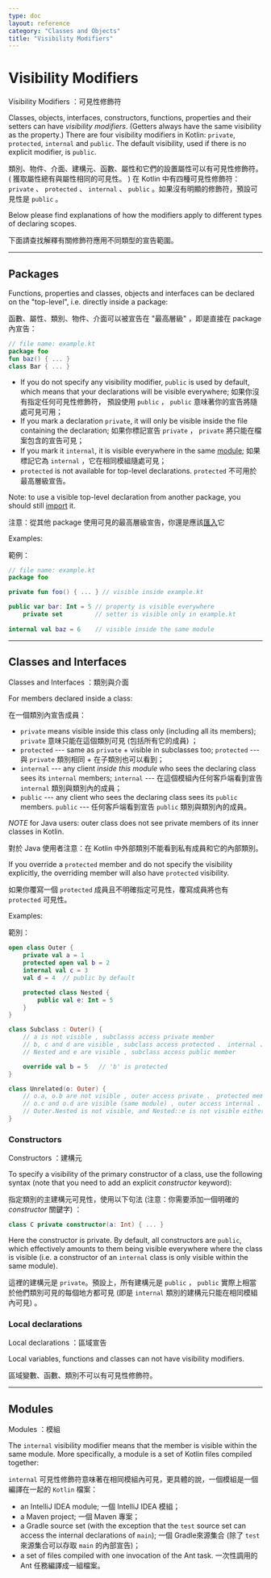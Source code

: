 ```yaml
---
type: doc
layout: reference
category: "Classes and Objects"
title: "Visibility Modifiers"
---
```


# Visibility Modifiers

Visibility Modifiers ：可見性修飾符

Classes, objects, interfaces, constructors, functions, properties and their setters can have _visibility modifiers_. (Getters always have the same visibility as the property.) There are four visibility modifiers in Kotlin: `private`, `protected`, `internal` and `public`. The default visibility, used if there is no explicit modifier, is `public`.

類別、物件、介面、建構元、函數、屬性和它們的設置屬性可以有可見性修飾符。 ( 獲取屬性總有與屬性相同的可見性。 ) 在 Kotlin 中有四種可見性修飾符： `private` 、 `protected` 、 `internal` 、 `public` 。如果沒有明顯的修飾符，預設可見性是 `public` 。

Below please find explanations of how the modifiers apply to different types of declaring scopes.

下面請查找解釋有關修飾符應用不同類型的宣告範圍。

---

## Packages

Functions, properties and classes, objects and interfaces can be declared on the "top-level", i.e. directly inside a package:

函數、屬性、類別、物件、介面可以被宣告在 "最高層級" ，即是直接在 package 內宣告：

``` kotlin
// file name: example.kt
package foo
fun baz() { ... }
class Bar { ... }
```

* If you do not specify any visibility modifier, `public` is used by default, which means that your declarations will be
  visible everywhere;
  如果你沒有指定任何可見性修飾符， 預設使用 `public` ， `public` 意味著你的宣告將隨處可見可用； 
* If you mark a declaration `private`, it will only be visible inside the file containing the declaration;
  如果你標記宣告 `private` ， `private` 將只能在檔案包含的宣告可見；
* If you mark it `internal`, it is visible everywhere in the same [module](#modules);
  如果標記它為 `internal` ，它在相同模組隨處可見；
* `protected` is not available for top-level declarations.
  `protected` 不可用於最高層級宣告。

Note: to use a visible top-level declaration from another package, you should still [import](packages.md#imports) it.

注意：從其他 package 使用可見的最高層級宣告，你還是應該[匯入](packages.md#imports)它

Examples:

範例：

``` kotlin
// file name: example.kt
package foo

private fun foo() { ... } // visible inside example.kt

public var bar: Int = 5 // property is visible everywhere
    private set         // setter is visible only in example.kt
    
internal val baz = 6    // visible inside the same module
```

---

## Classes and Interfaces

Classes and Interfaces ：類別與介面

For members declared inside a class:

在一個類別內宣告成員：

* `private` means visible inside this class only (including all its members);
  `private` 意味只能在這個類別可見 (包括所有它的成員) ；
* `protected` --- same as `private` + visible in subclasses too;
  `protected` --- 與 `private` 類別相同 + 在子類別也可以看到；
* `internal` --- any client *inside this module* who sees the declaring class sees its `internal` members;
  `internal` --- 在這個模組內任何客戶端看到宣告 `internal` 類別與類別內的成員；
* `public` --- any client who sees the declaring class sees its `public` members.
  `public` --- 任何客戶端看到宣告 `public`  類別與類別內的成員。

*NOTE* for Java users: outer class does not see private members of its inner classes in Kotlin.

對於 Java 使用者注意：在 Kotlin 中外部類別不能看到私有成員和它的內部類別。

If you override a `protected` member and do not specify the visibility explicitly, the overriding member will also have `protected` visibility.

如果你覆寫一個 `protected` 成員且不明確指定可見性，覆寫成員將也有 `protected` 可見性。

Examples:

範別：

``` kotlin
open class Outer {
    private val a = 1
    protected open val b = 2
    internal val c = 3
    val d = 4  // public by default

    protected class Nested {
        public val e: Int = 5
    }
}

class Subclass : Outer() {
    // a is not visible , subclasss access private member
    // b, c and d are visible , subclass access protected 、 internal 、public member
    // Nested and e are visible , subclass access public member

    override val b = 5   // 'b' is protected
}

class Unrelated(o: Outer) {
    // o.a, o.b are not visible , outer access private 、 protected member
    // o.c and o.d are visible (same module) , outer access internal 、 public member
    // Outer.Nested is not visible, and Nested::e is not visible either , outer access nested member
}
```

### Constructors

Constructors ：建構元

To specify a visibility of the primary constructor of a class, use the following syntax (note that you need to add an
explicit *constructor* keyword):

指定類別的主建構元可見性，使用以下句法 (注意：你需要添加一個明確的 *constructor* 關鍵字) ：

``` kotlin
class C private constructor(a: Int) { ... }
```

Here the constructor is private. By default, all constructors are `public`, which effectively
amounts to them being visible everywhere where the class is visible (i.e. a constructor of an `internal` class is only 
visible within the same module).

這裡的建構元是 `private`。預設上，所有建構元是 `public` ， `public` 實際上相當於他們類別可見的每個地方都可見 (即是 `internal` 類別的建構元只能在相同模組內可見) 。

### Local declarations

Local declarations ：區域宣告

Local variables, functions and classes can not have visibility modifiers.

區域變數、函數、類別不可以有可見性修飾符。

---

## Modules

Modules ：模組

The `internal` visibility modifier means that the member is visible within the same module. More specifically, a module is a set of Kotlin files compiled together:

`internal` 可見性修飾符意味著在相同模組內可見，更具體的說，一個模組是一個編譯在一起的 `Kotlin` 檔案：

  * an IntelliJ IDEA module;
    一個 IntelliJ IDEA 模組；
  * a Maven project;
    一個 Maven 專案；
  * a Gradle source set (with the exception that the `test` source set can access the internal declarations of `main`);
    一個 Gradle來源集合 (除了 `test` 來源集合可以存取 `main` 的內部宣告)；
  * a set of files compiled with one invocation of the <kotlinc> Ant task.
    一次性調用的 Ant 任務編譯成一組檔案。
